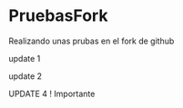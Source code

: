 # PruebasFork

Realizando unas prubas en el fork de github

update 1

update 2

UPDATE 4 ! Importante
